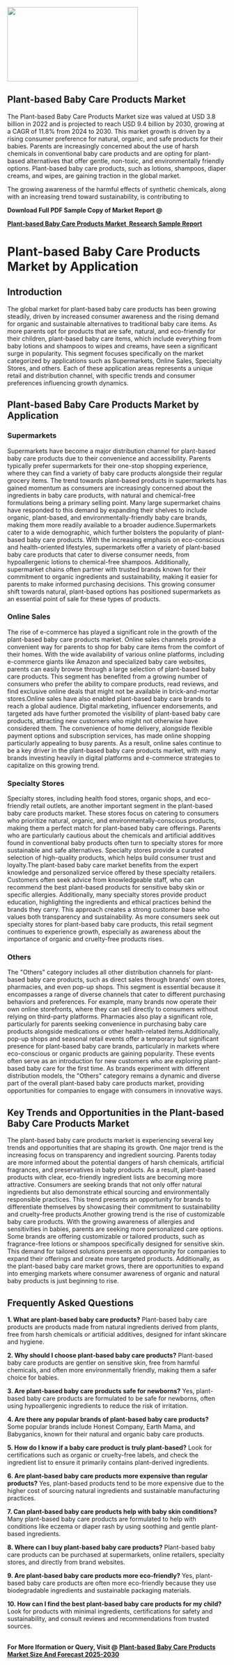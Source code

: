 <p><img class="alignnone size-medium wp-image-20088" src="https://ffe5etoiles.com/wp-content/uploads/2024/12/MST1-300x171.png" alt="" width="300" height="171" /></p><p><p> <h2>Plant-based Baby Care Products Market </h2><p>The Plant-based Baby Care Products Market size was valued at USD 3.8 billion in 2022 and is projected to reach USD 9.4 billion by 2030, growing at a CAGR of 11.8% from 2024 to 2030. This market growth is driven by a rising consumer preference for natural, organic, and safe products for their babies. Parents are increasingly concerned about the use of harsh chemicals in conventional baby care products and are opting for plant-based alternatives that offer gentle, non-toxic, and environmentally friendly options. Plant-based baby care products, such as lotions, shampoos, diaper creams, and wipes, are gaining traction in the global market.</p><p>The growing awareness of the harmful effects of synthetic chemicals, along with an increasing trend toward sustainability, is contributing to</p><p><strong>Download Full PDF Sample Copy of Market Report @</strong></p><p><strong><a href="https://www.verifiedmarketreports.com/download-sample/?rid=362834&utm_source=Sites-google&utm_medium=265" target="_blank">Plant-based Baby Care Products Market &nbsp;Research Sample Report</a></strong></p><p> <h1>Plant-based Baby Care Products Market by Application</h1><h2>Introduction</h2>The global market for plant-based baby care products has been growing steadily, driven by increased consumer awareness and the rising demand for organic and sustainable alternatives to traditional baby care items. As more parents opt for products that are safe, natural, and eco-friendly for their children, plant-based baby care items, which include everything from baby lotions and shampoos to wipes and creams, have seen a significant surge in popularity. This segment focuses specifically on the market categorized by applications such as Supermarkets, Online Sales, Specialty Stores, and others. Each of these application areas represents a unique retail and distribution channel, with specific trends and consumer preferences influencing growth dynamics.<h2>Plant-based Baby Care Products Market by Application</h2><h3>Supermarkets</h3>Supermarkets have become a major distribution channel for plant-based baby care products due to their convenience and accessibility. Parents typically prefer supermarkets for their one-stop shopping experience, where they can find a variety of baby care products alongside their regular grocery items. The trend towards plant-based products in supermarkets has gained momentum as consumers are increasingly concerned about the ingredients in baby care products, with natural and chemical-free formulations being a primary selling point. Many large supermarket chains have responded to this demand by expanding their shelves to include organic, plant-based, and environmentally-friendly baby care brands, making them more readily available to a broader audience.Supermarkets cater to a wide demographic, which further bolsters the popularity of plant-based baby care products. With the increasing emphasis on eco-conscious and health-oriented lifestyles, supermarkets offer a variety of plant-based baby care products that cater to diverse consumer needs, from hypoallergenic lotions to chemical-free shampoos. Additionally, supermarket chains often partner with trusted brands known for their commitment to organic ingredients and sustainability, making it easier for parents to make informed purchasing decisions. This growing consumer shift towards natural, plant-based options has positioned supermarkets as an essential point of sale for these types of products.<h3>Online Sales</h3>The rise of e-commerce has played a significant role in the growth of the plant-based baby care products market. Online sales channels provide a convenient way for parents to shop for baby care items from the comfort of their homes. With the wide availability of various online platforms, including e-commerce giants like Amazon and specialized baby care websites, parents can easily browse through a large selection of plant-based baby care products. This segment has benefited from a growing number of consumers who prefer the ability to compare products, read reviews, and find exclusive online deals that might not be available in brick-and-mortar stores.Online sales have also enabled plant-based baby care brands to reach a global audience. Digital marketing, influencer endorsements, and targeted ads have further promoted the visibility of plant-based baby care products, attracting new customers who might not otherwise have considered them. The convenience of home delivery, alongside flexible payment options and subscription services, has made online shopping particularly appealing to busy parents. As a result, online sales continue to be a key driver in the plant-based baby care products market, with many brands investing heavily in digital platforms and e-commerce strategies to capitalize on this growing trend.<h3>Specialty Stores</h3>Specialty stores, including health food stores, organic shops, and eco-friendly retail outlets, are another important segment in the plant-based baby care products market. These stores focus on catering to consumers who prioritize natural, organic, and environmentally-conscious products, making them a perfect match for plant-based baby care offerings. Parents who are particularly cautious about the chemicals and artificial additives found in conventional baby products often turn to specialty stores for more sustainable and safe alternatives. Specialty stores provide a curated selection of high-quality products, which helps build consumer trust and loyalty.The plant-based baby care market benefits from the expert knowledge and personalized service offered by these specialty retailers. Customers often seek advice from knowledgeable staff, who can recommend the best plant-based products for sensitive baby skin or specific allergies. Additionally, many specialty stores provide product education, highlighting the ingredients and ethical practices behind the brands they carry. This approach creates a strong customer base who values both transparency and sustainability. As more consumers seek out specialty stores for plant-based baby care products, this retail segment continues to experience growth, especially as awareness about the importance of organic and cruelty-free products rises.<h3>Others</h3>The "Others" category includes all other distribution channels for plant-based baby care products, such as direct sales through brands' own stores, pharmacies, and even pop-up shops. This segment is essential because it encompasses a range of diverse channels that cater to different purchasing behaviors and preferences. For example, many brands now operate their own online storefronts, where they can sell directly to consumers without relying on third-party platforms. Pharmacies also play a significant role, particularly for parents seeking convenience in purchasing baby care products alongside medications or other health-related items.Additionally, pop-up shops and seasonal retail events offer a temporary but significant presence for plant-based baby care brands, particularly in markets where eco-conscious or organic products are gaining popularity. These events often serve as an introduction for new customers who are exploring plant-based baby care for the first time. As brands experiment with different distribution models, the "Others" category remains a dynamic and diverse part of the overall plant-based baby care products market, providing opportunities for companies to engage with consumers in innovative ways.<h2>Key Trends and Opportunities in the Plant-based Baby Care Products Market</h2>The plant-based baby care products market is experiencing several key trends and opportunities that are shaping its growth. One major trend is the increasing focus on transparency and ingredient sourcing. Parents today are more informed about the potential dangers of harsh chemicals, artificial fragrances, and preservatives in baby products. As a result, plant-based products with clear, eco-friendly ingredient lists are becoming more attractive. Consumers are seeking brands that not only offer natural ingredients but also demonstrate ethical sourcing and environmentally responsible practices. This trend presents an opportunity for brands to differentiate themselves by showcasing their commitment to sustainability and cruelty-free products.Another growing trend is the rise of customizable baby care products. With the growing awareness of allergies and sensitivities in babies, parents are seeking more personalized care options. Some brands are offering customizable or tailored products, such as fragrance-free lotions or shampoos specifically designed for sensitive skin. This demand for tailored solutions presents an opportunity for companies to expand their offerings and create more targeted products. Additionally, as the plant-based baby care market grows, there are opportunities to expand into emerging markets where consumer awareness of organic and natural baby products is just beginning to rise.<h2>Frequently Asked Questions</h2><p><strong>1. What are plant-based baby care products?</strong> Plant-based baby care products are products made from natural ingredients derived from plants, free from harsh chemicals or artificial additives, designed for infant skincare and hygiene.</p><p><strong>2. Why should I choose plant-based baby care products?</strong> Plant-based baby care products are gentler on sensitive skin, free from harmful chemicals, and often more environmentally friendly, making them a safer choice for babies.</p><p><strong>3. Are plant-based baby care products safe for newborns?</strong> Yes, plant-based baby care products are formulated to be safe for newborns, often using hypoallergenic ingredients to reduce the risk of irritation.</p><p><strong>4. Are there any popular brands of plant-based baby care products?</strong> Some popular brands include Honest Company, Earth Mama, and Babyganics, known for their natural and organic baby care products.</p><p><strong>5. How do I know if a baby care product is truly plant-based?</strong> Look for certifications such as organic or cruelty-free labels, and check the ingredient list to ensure it primarily contains plant-derived ingredients.</p><p><strong>6. Are plant-based baby care products more expensive than regular products?</strong> Yes, plant-based products tend to be more expensive due to the higher cost of sourcing natural ingredients and sustainable manufacturing practices.</p><p><strong>7. Can plant-based baby care products help with baby skin conditions?</strong> Many plant-based baby care products are formulated to help with conditions like eczema or diaper rash by using soothing and gentle plant-based ingredients.</p><p><strong>8. Where can I buy plant-based baby care products?</strong> Plant-based baby care products can be purchased at supermarkets, online retailers, specialty stores, and directly from brand websites.</p><p><strong>9. Are plant-based baby care products more eco-friendly?</strong> Yes, plant-based baby care products are often more eco-friendly because they use biodegradable ingredients and sustainable packaging materials.</p><p><strong>10. How can I find the best plant-based baby care products for my child?</strong> Look for products with minimal ingredients, certifications for safety and sustainability, and consult reviews and recommendations from trusted sources.</p><strong><br />For More Iformation or Query, Visit @ <a href="https://www.verifiedmarketreports.com/product/plant-based-baby-care-products-market/" target="_blank">Plant-based Baby Care Products Market Size And Forecast 2025-2030</a></strong></p>

